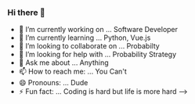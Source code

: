 ### Hi there 👋



- 🔭 I’m currently working on ... Software Developer
- 🌱 I’m currently learning ... Python, Vue.js
- 👯 I’m looking to collaborate on ...  Probabilty 
- 🤔 I’m looking for help with ... Probability Strategy
- 💬 Ask me about ... Anything 
- 📫 How to reach me: ... You Can't
- 😄 Pronouns: ... Dude
- ⚡ Fun fact: ... Coding is hard but life is more hard
-->
